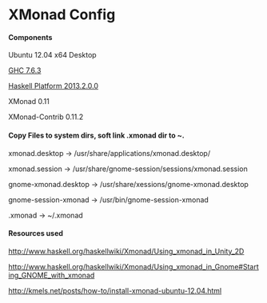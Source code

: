 # XMonad Config

#### Components 

Ubuntu 12.04 x64 Desktop

[GHC 7.6.3][1]

[Haskell Platform 2013.2.0.0][2]

XMonad 0.11

XMonad-Contrib 0.11.2

#### Copy Files to system dirs, soft link .xmonad dir to ~.

xmonad.desktop -> /usr/share/applications/xmonad.desktop/

xmonad.session -> /usr/share/gnome-session/sessions/xmonad.session

gnome-xmonad.desktop -> /usr/share/xessions/gnome-xmonad.desktop

gnome-session-xmonad -> /usr/bin/gnome-session-xmonad

.xmonad -> ~/.xmonad

#### Resources used

http://www.haskell.org/haskellwiki/Xmonad/Using_xmonad_in_Unity_2D

http://www.haskell.org/haskellwiki/Xmonad/Using_xmonad_in_Gnome#Starting_GNOME_with_xmonad

http://kmels.net/posts/how-to/install-xmonad-ubuntu-12.04.html

[1]:https://github.com/byrongibson/scripts/blob/master/install/haskell/haskell-ghc-install.sh
[2]:https://github.com/byrongibson/scripts/blob/master/install/haskell/haskell-platform-install.sh
